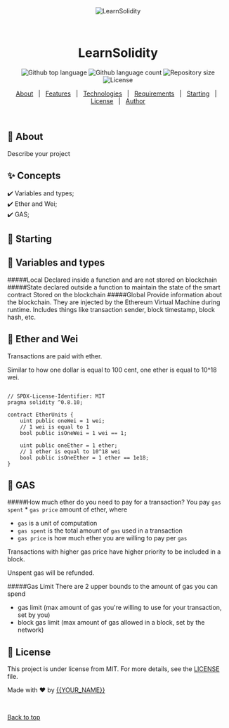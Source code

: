 <div align="center" id="top"> 
  <img src="./.github/app.gif" alt="LearnSolidity" />

  &#xa0;

  <!-- <a href="https://learnsolidity.netlify.app">Demo</a> -->
</div>

<h1 align="center">LearnSolidity</h1>

<p align="center">
  <img alt="Github top language" src="https://img.shields.io/github/languages/top/{{YOUR_GITHUB_USERNAME}}/learnsolidity?color=56BEB8">

  <img alt="Github language count" src="https://img.shields.io/github/languages/count/{{YOUR_GITHUB_USERNAME}}/learnsolidity?color=56BEB8">

  <img alt="Repository size" src="https://img.shields.io/github/repo-size/{{YOUR_GITHUB_USERNAME}}/learnsolidity?color=56BEB8">

  <img alt="License" src="https://img.shields.io/github/license/{{YOUR_GITHUB_USERNAME}}/learnsolidity?color=56BEB8">

  <!-- <img alt="Github issues" src="https://img.shields.io/github/issues/{{YOUR_GITHUB_USERNAME}}/learnsolidity?color=56BEB8" /> -->

  <!-- <img alt="Github forks" src="https://img.shields.io/github/forks/{{YOUR_GITHUB_USERNAME}}/learnsolidity?color=56BEB8" /> -->

  <!-- <img alt="Github stars" src="https://img.shields.io/github/stars/{{YOUR_GITHUB_USERNAME}}/learnsolidity?color=56BEB8" /> -->
</p>

<!-- Status -->

<!-- <h4 align="center"> 
	🚧  LearnSolidity 🚀 Under construction...  🚧
</h4> 

<hr> -->

<p align="center">
  <a href="#dart-about">About</a> &#xa0; | &#xa0; 
  <a href="#sparkles-features">Features</a> &#xa0; | &#xa0;
  <a href="#rocket-technologies">Technologies</a> &#xa0; | &#xa0;
  <a href="#white_check_mark-requirements">Requirements</a> &#xa0; | &#xa0;
  <a href="#checkered_flag-starting">Starting</a> &#xa0; | &#xa0;
  <a href="#memo-license">License</a> &#xa0; | &#xa0;
  <a href="https://github.com/{{YOUR_GITHUB_USERNAME}}" target="_blank">Author</a>
</p>

<br>

## :dart: About ##

Describe your project

## :sparkles: Concepts ##

:heavy_check_mark: Variables and types;\
:heavy_check_mark: Ether and Wei;\
:heavy_check_mark: GAS;

<!-- ## :rocket: Technologies ## -->

<!-- The following tools were used in this project:

- [Expo](https://expo.io/)
- [Node.js](https://nodejs.org/en/)
- [React](https://pt-br.reactjs.org/)
- [React Native](https://reactnative.dev/)
- [TypeScript](https://www.typescriptlang.org/) -->

<!-- ## :white_check_mark: Requirements ##

Before starting :checkered_flag:, you need to have [Git](https://git-scm.com) and [Node](https://nodejs.org/en/) installed. -->

## :checkered_flag: Starting ##

<!-- ```sol
# Clone this project
$ git clone https://github.com/{{YOUR_GITHUB_USERNAME}}/learnsolidity

# Access
$ cd learnsolidity

# Install dependencies
$ yarn

# Run the project
$ yarn start

# The server will initialize in the <http://localhost:3000>
``` -->
## :memo: Variables and types ##
#####Local
  Declared inside a function and are not stored on blockchain
#####State
declared outside a function to maintain the state of the smart contract
Stored on the blockchain
#####Global
Provide information about the blockchain. They are injected by the Ethereum Virtual Machine during runtime.
Includes things like transaction sender, block timestamp, block hash, etc.


## :memo: Ether and Wei ##
Transactions are paid with ether.

Similar to how one dollar is equal to 100 cent, one ether is equal to 10^18 wei.

```sol

// SPDX-License-Identifier: MIT
pragma solidity ^0.8.10;

contract EtherUnits {
    uint public oneWei = 1 wei;
    // 1 wei is equal to 1
    bool public isOneWei = 1 wei == 1;

    uint public oneEther = 1 ether;
    // 1 ether is equal to 10^18 wei
    bool public isOneEther = 1 ether == 1e18;
}
```
## :memo: GAS ##
#####How much ether do you need to pay for a transaction?
You pay `gas spent` * `gas price` amount of ether, where
* `gas` is a unit of computation
* `gas spent` is the total amount of `gas` used in a transaction
* `gas price` is how much ether you are willing to pay per `gas`

Transactions with higher gas price have higher priority to be included in a block.

Unspent gas will be refunded.

#####Gas Limit
There are 2 upper bounds to the amount of gas you can spend

* gas limit (max amount of gas you're willing to use for your transaction, set by you)
* block gas limit (max amount of gas allowed in a block, set by the network)
  
## :memo: License ##

This project is under license from MIT. For more details, see the [LICENSE](LICENSE.md) file.


Made with :heart: by <a href="https://github.com/{{YOUR_GITHUB_USERNAME}}" target="_blank">{{YOUR_NAME}}</a>

&#xa0;

<a href="#top">Back to top</a>
